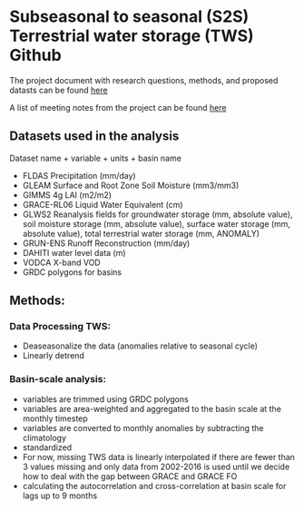 # Subseasonal to seasonal (S2S) Terrestrial water storage (TWS) Github

The project document with research questions, methods, and proposed datasts can be found [here](https://docs.google.com/document/d/1zxjAwmp0WKjTjrPXQ_zq9LG_gzlNKSq5iVJmAVhnPvg/edit)

A list of meeting notes from the project can be found [here](https://docs.google.com/document/d/1qAJKye5W6mPPwAZFzEdG7rBslx4xFyBmhCC6v--O0zc/edit)


## Datasets used in the analysis
Dataset name + variable + units + basin name

- FLDAS Precipitation (mm/day)
- GLEAM Surface and Root Zone Soil Moisture (mm3/mm3)
- GIMMS 4g LAI (m2/m2)
- GRACE-RL06 Liquid Water Equivalent (cm)
- GLWS2 Reanalysis fields for groundwater storage (mm, absolute value), soil moisture storage (mm, absolute value), surface water storage (mm, absolute value), total terrestrial water storage (mm, ANOMALY)
- GRUN-ENS Runoff Reconstruction (mm/day)
- DAHITI water level data (m)
- VODCA X-band VOD
- GRDC polygons for basins

## Methods:

### Data Processing TWS:
- Deaseasonalize the data (anomalies relative to seasonal cycle)
- Linearly detrend

### Basin-scale analysis:
- variables are trimmed using GRDC polygons
- variables are area-weighted and aggregated to the basin scale at the monthly timestep
- variables are converted to monthly anomalies by subtracting the climatology
- standardized
- For now, missing TWS data is linearly interpolated if there are fewer than 3 values missing and only data from 2002-2016 is used until we decide how to deal with the gap between GRACE and GRACE FO
- calculating the autocorrelation and cross-correlation at basin scale for lags up to 9 months
